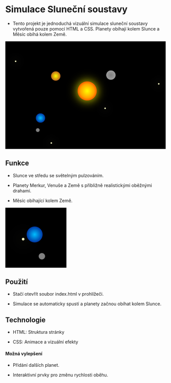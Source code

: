 # Simulace Sluneční soustavy

- Tento projekt je jednoduchá vizuální simulace sluneční soustavy vytvořená pouze pomocí HTML a CSS. Planety obíhají kolem Slunce a Měsíc obíhá kolem Země.

![obrázek solárního systému](solarni_system_celek.png) 


## Funkce

- Slunce ve středu se světelným pulzováním.

- Planety Merkur, Venuše a Země s přibližně realistickými oběžnými drahami.

- Měsíc obíhající kolem Země.

![obrázek měsíce, který obíha Zemi](solarni_system_zeme.png)

## Použití

- Stačí otevřít soubor index.html v prohlížeči.

- Simulace se automaticky spustí a planety začnou obíhat kolem Slunce.

## Technologie

- HTML: Struktura stránky

- CSS: Animace a vizuální efekty

#### Možná vylepšení

- Přidání dalších planet.

- Interaktivní prvky pro změnu rychlosti oběhu.

